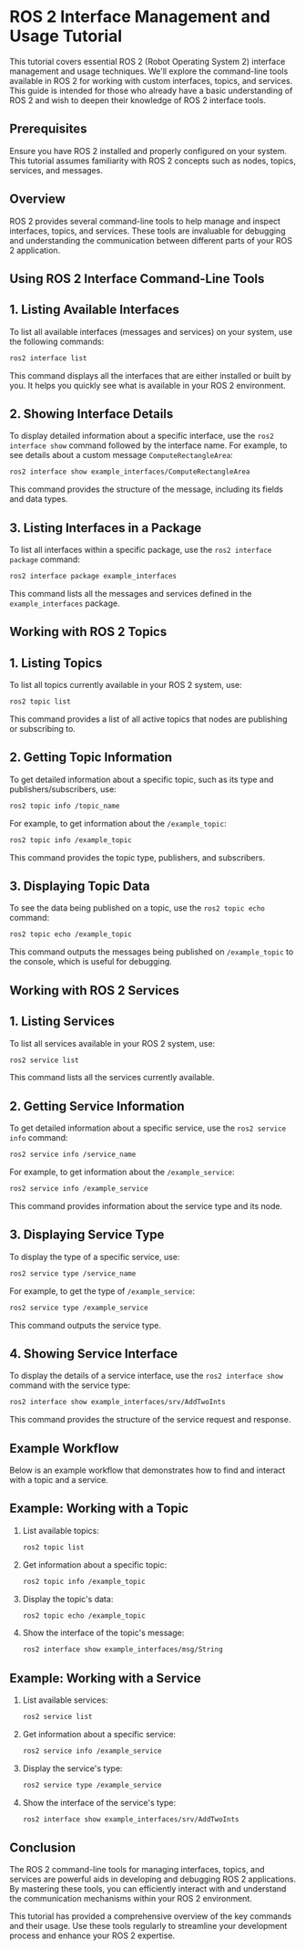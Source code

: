 # ROS 2 Interface Management and Usage Tutorial

This tutorial covers essential ROS 2 (Robot Operating System 2) interface management and usage techniques. We'll explore the command-line tools available in ROS 2 for working with custom interfaces, topics, and services. This guide is intended for those who already have a basic understanding of ROS 2 and wish to deepen their knowledge of ROS 2 interface tools.

## Prerequisites

Ensure you have ROS 2 installed and properly configured on your system. This tutorial assumes familiarity with ROS 2 concepts such as nodes, topics, services, and messages.

## Overview

ROS 2 provides several command-line tools to help manage and inspect interfaces, topics, and services. These tools are invaluable for debugging and understanding the communication between different parts of your ROS 2 application.

## Using ROS 2 Interface Command-Line Tools

## 1. Listing Available Interfaces

To list all available interfaces (messages and services) on your system, use the following commands:

```sh
ros2 interface list
```

This command displays all the interfaces that are either installed or built by you. It helps you quickly see what is available in your ROS 2 environment.

## 2. Showing Interface Details

To display detailed information about a specific interface, use the `ros2 interface show` command followed by the interface name. For example, to see details about a custom message `ComputeRectangleArea`:

```sh
ros2 interface show example_interfaces/ComputeRectangleArea
```

This command provides the structure of the message, including its fields and data types.

## 3. Listing Interfaces in a Package

To list all interfaces within a specific package, use the `ros2 interface package` command:

```sh
ros2 interface package example_interfaces
```

This command lists all the messages and services defined in the `example_interfaces` package.

## Working with ROS 2 Topics

## 1. Listing Topics

To list all topics currently available in your ROS 2 system, use:

```sh
ros2 topic list
```

This command provides a list of all active topics that nodes are publishing or subscribing to.

## 2. Getting Topic Information

To get detailed information about a specific topic, such as its type and publishers/subscribers, use:

```sh
ros2 topic info /topic_name
```

For example, to get information about the `/example_topic`:

```sh
ros2 topic info /example_topic
```

This command provides the topic type, publishers, and subscribers.

## 3. Displaying Topic Data

To see the data being published on a topic, use the `ros2 topic echo` command:

```sh
ros2 topic echo /example_topic
```

This command outputs the messages being published on `/example_topic` to the console, which is useful for debugging.

## Working with ROS 2 Services

## 1. Listing Services

To list all services available in your ROS 2 system, use:

```sh
ros2 service list
```

This command lists all the services currently available.

## 2. Getting Service Information

To get detailed information about a specific service, use the `ros2 service info` command:

```sh
ros2 service info /service_name
```

For example, to get information about the `/example_service`:

```sh
ros2 service info /example_service
```

This command provides information about the service type and its node.

## 3. Displaying Service Type

To display the type of a specific service, use:

```sh
ros2 service type /service_name
```

For example, to get the type of `/example_service`:

```sh
ros2 service type /example_service
```

This command outputs the service type.

## 4. Showing Service Interface

To display the details of a service interface, use the `ros2 interface show` command with the service type:

```sh
ros2 interface show example_interfaces/srv/AddTwoInts
```

This command provides the structure of the service request and response.

## Example Workflow

Below is an example workflow that demonstrates how to find and interact with a topic and a service.

## Example: Working with a Topic

1. List available topics:

    ```sh
    ros2 topic list
    ```

2. Get information about a specific topic:

    ```sh
    ros2 topic info /example_topic
    ```

3. Display the topic's data:

    ```sh
    ros2 topic echo /example_topic
    ```

4. Show the interface of the topic's message:

    ```sh
    ros2 interface show example_interfaces/msg/String
    ```

## Example: Working with a Service

1. List available services:

    ```sh
    ros2 service list
    ```

2. Get information about a specific service:

    ```sh
    ros2 service info /example_service
    ```

3. Display the service's type:

    ```sh
    ros2 service type /example_service
    ```

4. Show the interface of the service's type:

    ```sh
    ros2 interface show example_interfaces/srv/AddTwoInts
    ```

## Conclusion

The ROS 2 command-line tools for managing interfaces, topics, and services are powerful aids in developing and debugging ROS 2 applications. By mastering these tools, you can efficiently interact with and understand the communication mechanisms within your ROS 2 environment.

This tutorial has provided a comprehensive overview of the key commands and their usage. Use these tools regularly to streamline your development process and enhance your ROS 2 expertise.